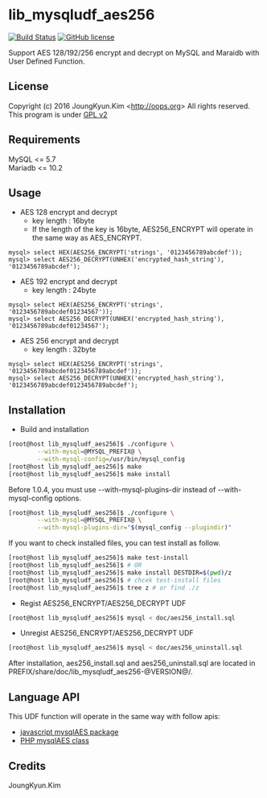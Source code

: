lib_mysqludf_aes256
===
[![Build Status](https://travis-ci.org/Joungkyun/lib_mysqludf_aes256.svg?branch=master)](https://travis-ci.org/Joungkyun/lib_mysqludf_aes256) [![GitHub license](https://img.shields.io/badge/license-GPLv2-blue.svg)](https://raw.githubusercontent.com/Joungkyun/lib_mysqludf_aes256/master/COPYING)

Support AES 128/192/256 encrypt and decrypt on MySQL and Maraidb with User Defined Function.

## License

Copyright (c) 2016 JoungKyun.Kim &lt;http://oops.org&gt; All rights reserved.
This program is under [GPL v2](License)

## Requirements

MySQL &lt;= 5.7  
Mariadb &lt;= 10.2

## Usage

 * AES 128 encrypt and decrypt
   * key length : 16byte
   * If the length of the key is 16byte, AES256_ENCRYPT will operate in the same way as AES_ENCRYPT.
```mysql
mysql> select HEX(AES256_ENCRYPT('strings', '0123456789abcdef'));
mysql> select AES256_DECRYPT(UNHEX('encrypted_hash_string'), '0123456789abcdef');
```

 * AES 192 encrypt and decrypt
   * key length : 24byte
```mysql
mysql> select HEX(AES256_ENCRYPT('strings', '0123456789abcdef01234567'));
mysql> select AES256_DECRYPT(UNHEX('encrypted_hash_string'), '0123456789abcdef01234567');
```

 * AES 256 encrypt and decrypt
   * key length : 32byte
```mysql
mysql> select HEX(AES256_ENCRYPT('strings', '0123456789abcdef0123456789abcdef'));
mysql> select AES256_DECRYPT(UNHEX('encrypted_hash_string'), '0123456789abcdef0123456789abcdef');
```

## Installation

* Build and installation
```bash
[root@host lib_mysqludf_aes256]$ ./configure \
        --with-mysql=@MYSQL_PREFIX@ \
        --with-mysql-config=/usr/bin/mysql_config
[root@host lib_mysqludf_aes256]$ make
[root@host lib_mysqludf_aes256]$ make install
```

Before 1.0.4, you must use --with-mysql-plugins-dir instead of --with-mysql-config options.

```bash
[root@host lib_mysqludf_aes256]$ ./configure \
        --with-mysql=@MYSQL_PREFIX@ \
        --with-mysql-plugins-dir="$(mysql_config --plugindir)"
```

If you want to check installed files, you can test install as follow.

```bash
[root@host lib_mysqludf_aes256]$ make test-install
[root@host lib_mysqludf_aes256]$ # OR
[root@host lib_mysqludf_aes256]$ make install DESTDIR=$(pwd)/z
[root@host lib_mysqludf_aes256]$ # chcek test-install files
[root@host lib_mysqludf_aes256]$ tree z # or find ./z
```

* Regist AES256_ENCRYPT/AES256_DECRYPT UDF

```bash
[root@host lib_mysqludf_aes256]$ mysql < doc/aes256_install.sql
```

* Unregist AES256_ENCRYPT/AES256_DECRYPT UDF

```bash
[root@host lib_mysqludf_aes256]$ mysql < doc/aes256_uninstall.sql
```

After installation, aes256_install.sql and aes256_uninstall.sql are located
in PREFIX/share/doc/lib_mysqludf_aes256-@VERSION@/.

## Language API

This UDF function will operate in the same way with follow apis:

  * [javascript mysqlAES package](http://mirror.oops.org/pub/oops/javascript/mysqlAES/)
  * [PHP mysqlAES class](http://mirror.oops.org/pub/oops/php/pear/mysqlAES/)

## Credits

JoungKyun.Kim
